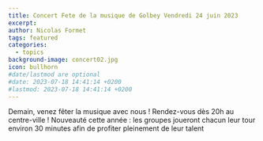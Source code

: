 ```yaml
---
title: Concert Fete de la musique de Golbey Vendredi 24 juin 2023
excerpt: 
author: Nicolas Formet
tags: featured
categories:
  - topics
background-image: concert02.jpg
icon: bullhorn
#date/lastmod are optional
#date: 2023-07-18 14:41:14 +0200
#lastmod: 2023-07-18 14:41:14 +0200
---
```


Demain, venez fêter la musique avec nous !
Rendez-vous dès 20h au centre-ville ! 
Nouveauté cette année : les groupes joueront chacun leur tour environ 30 minutes afin de profiter pleinement de leur talent 